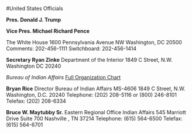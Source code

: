 #United States Officials

**Pres. Donald J. Trump**

**Vice Pres. Michael Richard Pence**

The White House
1600 Pennsylvania Avenue NW
Washington, DC 20500
Comments: 202-456-1111
Switchboard: 202-456-1414

**Secretary Ryan Zinke**
Department of the Interior
1849 C Street, N.W.
Washington DC 20240

_Bureau of Indian Affairs_
[Full Organization Chart](https://www.indianaffairs.gov/sites/bia.gov/files/uploads/bia/bia-org-chart.pdf)

**Bryan Rice**
Director
Bureau of Indian Affairs
MS-4606
1849 C Street, N.W.
Washington, D.C. 20240
Telephone: (202) 208-5116
or (800) 246-8101
Telefax: (202) 208-6334

**Bruce W. Maytubby Sr.**
Eastern Regional Office
Indian Affairs
545 Marriott Drive Suite 700
Nashville , TN 37214
Telephone: (615) 564-6500
Telefax: (615) 564-6701

